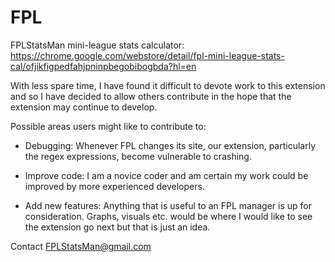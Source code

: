 # FPL
FPLStatsMan mini-league stats calculator: https://chrome.google.com/webstore/detail/fpl-mini-league-stats-cal/ofjikfigpedfahjpninpbegobibogbda?hl=en

With less spare time, I have found it difficult to devote work to this extension and so I have decided to allow others contribute in the hope that the extension may continue to develop.

Possible areas users might like to contribute to:

- Debugging: Whenever FPL changes its site, our extension, particularly the regex expressions, become vulnerable to crashing.

- Improve code: I am a novice coder and am certain my work could be improved by more experienced developers.

- Add new features: Anything that is useful to an FPL manager is up for consideration. Graphs, visuals etc. would be where I would like to see the extension go next but that is just an idea.

Contact FPLStatsMan@gmail.com



